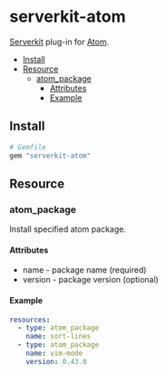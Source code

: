 # serverkit-atom
[Serverkit](https://github.com/r7kamura/serverkit) plug-in for [Atom](https://atom.io/).

- [Install](#install)
- [Resource](#resource)
  - [atom_package](#atom_package)
    - [Attributes](#attributes)
    - [Example](#example)

## Install
```rb
# Gemfile
gem "serverkit-atom"
```

## Resource
### atom_package
Install specified atom package.

#### Attributes
- name - package name (required)
- version - package version (optional)

#### Example
```yaml
resources:
  - type: atom_package
    name: sort-lines
  - type: atom_package
    name: vim-mode
    version: 0.43.0
```
